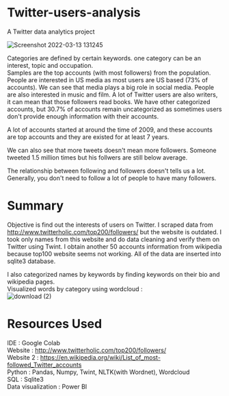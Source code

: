 # Twitter-users-analysis
A Twitter data analytics project 

![Screenshot 2022-03-13 131245](https://user-images.githubusercontent.com/77558802/158046098-99873a2c-d37b-4546-a2ca-d5f015b4152d.png)

Categories are defined by certain keywords. one category can be an interest, topic and occupation. <br />
Samples are the top accounts (with most followers) from the population. <br />
People are interested in US media as most users are US based (73% of accounts). We can see that media plays a big role in social media. People are also interested in music and film. A lot of Twitter users are also writers, it can mean that those followers read books. We have other categorized accounts, but 30.7% of accounts remain uncategorized as sometimes users don't provide enough information with their accounts.

A lot of accounts started at around the time of 2009, and these accounts are top accounts and they are existed for at least 7 years. <br />

We can also see that more tweets doesn't mean more followers. Someone tweeted 1.5 million times but his follwers are still below average. <br />

The relationship between following and followers doesn't tells us a lot. Generally,  you don't need to follow a lot of people to have many followers.


# Summary
Objective is find out the interests of users on Twitter. I scraped data from http://www.twitterholic.com/top200/followers/ but the website is outdated. I took only names from this website and do data cleaning and verify them on Twitter using Twint. I obtain another 50 accounts information from wikipedia because top100 website seems not working. All of the data are inserted into sqlite3 database.<br />

I also categorized names by keywords by finding keywords on their bio and wikipedia pages. <br />
Visualized words by category using wordcloud : <br />
![download (2)](https://user-images.githubusercontent.com/77558802/154855092-146a0b77-f5e4-4442-9d30-83926f888981.png)


# Resources Used
IDE : Google Colab <br />
Website : http://www.twitterholic.com/top200/followers/ <br />
Website 2 : https://en.wikipedia.org/wiki/List_of_most-followed_Twitter_accounts <br />
Python : Pandas, Numpy, Twint, NLTK(with Wordnet), Wordcloud <br />
SQL : Sqlite3<br />
Data visualization : Power BI



